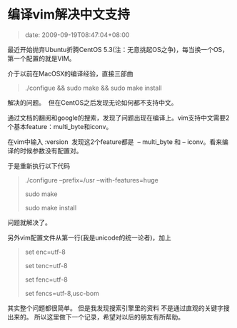 # 编译vim解决中文支持
>date: 2009-09-19T08:47:04+08:00


最近开始抛弃Ubuntu折腾CentOS 5.3(注：无意挑起OS之争)，每当换一个OS，第一个配置的就是VIM。


介于以前在MacOSX的编译经验，直接三部曲



> ./configue && sudo make && sudo make install
> 
> 


解决的问题。  但在CentOS之后发现无论如何都不支持中文。


通过文档的翻阅和google的搜索，发现了问题出现在编译上。vim支持中文需要2个基本feature：multi\_byte和iconv。



在vim中输入 :version  发现这2个feature都是  – multi\_byte 和 – iconv。看来编译的时候参数没有配置对。


于是重新执行以下代码



> ./configure –prefix=/usr –with-features=huge  
> 
> sudo make  
> 
> sudo make install
> 
> 


问题就解决了。


另外vim配置文件从第一行(我是unicode的统一论者)，加上



> set enc=utf-8  
> 
> set tenc=utf-8  
> 
> set fenc=utf-8  
> 
> set fencs=utf-8,usc-bom
> 
> 


其实整个问题都很简单。 但是我发现搜索引擎里的资料 不是通过直观的关键字搜出来的。 所以这里做下一个记录，希望对以后的朋友有所帮助。


